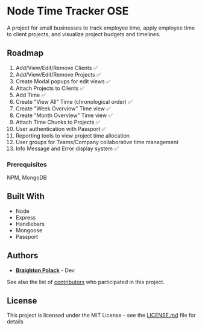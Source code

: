 # Node Time Tracker OSE

A project for small businesses to track employee time, apply employee time to client projects, and visualize project budgets and timelines.

## Roadmap

1. Add/View/Edit/Remove Clients :white_check_mark:
2. Add/View/Edit/Remove Projects :white_check_mark:
3. Create Modal popups for edit views :white_check_mark:
4. Attach Projects to Clients :white_check_mark:
5. Add Time :white_check_mark:
6. Create "View All" Time (chronological order) :white_check_mark:
7. Create "Week Overview" Time view :white_check_mark:
8. Create "Month Overview" Time view :white_check_mark:
9. Attach Time Chunks to Projects :white_check_mark:
10. User authentication with Passport :white_check_mark:
11. Reporting tools to view project time allocation
12. User groups for Teams/Company collaborative time management
13. Info Message and Error display system :white_check_mark:

### Prerequisites

NPM, MongoDB

## Built With

* Node
* Express
* Handlebars
* Mongoose
* Passport

## Authors

* **[Braighton Polack](https://github.com/bpolack/)** - Dev

See also the list of [contributors](https://github.com/bpolack/node-time-tracker/contributors) who participated in this project.

## License

This project is licensed under the MIT License - see the [LICENSE.md](LICENSE.md) file for details
